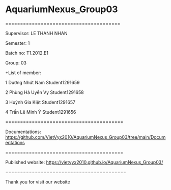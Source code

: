 # AquariumNexus_Group03
=======================================

Supervisor: LE THANH NHAN

Semester: 1

Batch no: T1.2012.E1

Group: 03

+List of member:

1 Dương Nhứt Nam Student1291659

2 Phùng Hà Uyển Vy Student1291658

3 Huỳnh Gia Kiệt Student1291657

4 Trần Lê Minh Ý Student1291656

========================================

Documentations: https://github.com/VietVyx2010/AquariumNexus_Group03/tree/main/Documentations

========================================

Published website: https://vietvyx2010.github.io/AquariumNexus_Group03/

=========================================

Thank you for visit our website
